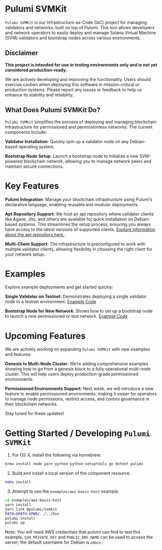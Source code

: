 # Pulumi SVMKit
`Pulumi SVMKit` is our Infrastructure-as-Code (IaC) project for managing validators and networks, built on top of Pulumi. This tool allows developers and network operators to easily deploy and manage Solana Virtual Machine (SVM) validators and bootstrap nodes across various environments.

## Disclaimer

**This project is intended for use in testing environments only and is not yet considered production-ready.** 

We are actively developing and improving the functionality. Users should exercise caution when deploying this software in mission-critical or production systems. Please report any issues or feedback to help us enhance its stability and reliability.

## What Does Pulumi SVMKit Do?

`Pulumi SVMKit` simplifies the process of deploying and managing blockchain infrastructure for permissioned and permissionless networks. The current components include:

**Validator Installation**: Quickly spin up a validator node on any Debian-based operating system.

**Bootstrap Node Setup**: Launch a bootstrap node to initialize a new SVM-powered blockchain network, allowing you to manage network peers and maintain secure connections.

# Key Features

**Pulumi Integration**: Manage your blockchain infrastructure using Pulumi’s declarative language, enabling reusable and modular deployments.

**Apt Repository Support**: We host an apt repository where validator clients like Agave, Jito, and others are available for quick installation on Debian-based systems. This streamlines the setup process, ensuring you always have access to the latest versions of supported clients. [Explore information about the apt repository here.](https://github.com/abklabs/svmkit)

**Multi-Client Support**: The infrastructure is preconfigured to work with multiple validator clients, allowing flexibility in choosing the right client for your network setup.

# Examples

Explore example deployments and get started quickly:

**Single Validator on Testnet**: Demonstrates deploying a single validator node to a testnet environment.
[Example Code](https://github.com/abklabs/pulumi-svmkit/tree/main/examples/aws-basic-host)

**Bootstrap Node for New Network**: Shows how to set up a bootstrap node to launch a new permissioned or test network.
[Example Code](https://github.com/abklabs/pulumi-svmkit/tree/main/examples/aws-svm-bootstrap)

# Upcoming Features
We are actively working on expanding `Pulumi SVMKit` with new examples and features:

**Genesis to Multi-Node Cluster**: We’re adding comprehensive examples showing how to go from a genesis block to a fully operational multi-node cluster. This will help users deploy production-grade permissioned environments.

**Permissioned Environments Support**: Next week, we will introduce a new feature to enable permissioned environments, making it easier for operators to manage node permissions, restrict access, and control governance in their blockchain networks.

Stay tuned for these updates!

# Getting Started / Developing `Pulumi SVMKit`

1. For OS X, install the following via homebrew:

```bash
brew install node yarn python python-setuptools go dotnet pulumi
```

2. Build and install a local version of the component resource:

```bash
make install
```

3. Attempt to use the `examples/aws-basic-host` example.

```bash
cd examples/aws-basic-host
yarn install
yarn link @pulumi/svmkit
PATH=$PATH:$PWD/../../bin
pulumi install
pulumi up
```

Note: You will need AWS credentials that pulumi can find to test this example. `SSH_PRIVATE_KEY` and `PUBLIC_DNS_NAME` can be used to access the server; the default username for Debian is `admin`.
